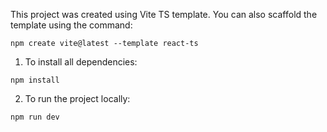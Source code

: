 This project was created using Vite TS template. You can also scaffold the template using the command:

```
npm create vite@latest --template react-ts
```

1. To install all dependencies:

```
npm install
```

2. To run the project locally:

```
npm run dev
```
